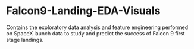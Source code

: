 # Falcon9-Landing-EDA-Visuals
Contains the exploratory data analysis and feature engineering performed on SpaceX launch data to study and predict the success of Falcon 9 first stage landings.
